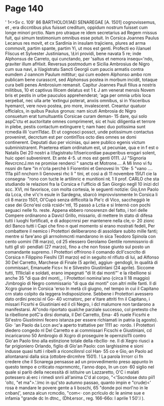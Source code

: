 # Page 140

' 1<>Sv c. 109' 86 BARTHOLOl\1AEI SENAREGAE [A. 1501] cognovissemus, et ,·era diccntibus plus fuisset creditum, oppidum nostrum fuisset cum longe minori prctio. Nam pro utraque re idem secretarius ad Regem rnissus fuit, qui simum testimonium omnibus esse potuit. In Corsica Joannes Paulus Lecanus res movit, et cx Sardinia in insulam trajiciens, plures ad arma commovit, partim spante, partim Yi, ut mos est genti. Profecti eo ì\Ianuel Fliscus et Sylvester Justinianus, \Łiri providi, bene navata 5 re; inde Alphonsus de Carreto, qui cunctando, per 'saltus et nemora insequ<'ndo, graviter illum afHixit. Reversus postmodum e Sicilia Ambrosius de Nigro cum sua navi, a ì\Iagistratu Sancti Georgii cum paucis armatis contra eumdem J oanncm Paulum mittitur; qui cum eodem Alphonso ambo rcm publicam bene curasscnt, sed Alphonsus postea in morbum incidit, totaque cura belli penes Ambrosium remansit. Capitur Joannes Pauli filius a nostris militibus, 10 et captivus Illicem delatus est 1 Ł J am venerat mensis Novem bris et pestis in urbe pauculos apprehenderat; \'aga per omnia urbis loca serpebat, nec ulla arte 'extingui poterat, anxiis omnibus, si in Yisceribus hyemarct, vere novo postea, pro more, invalesceret. Creantur quatuor officialcs, in quibus Paulus gronus: nam sicuti Ambrosia dc Nigro consuetum erat tumultuantis Corsicae curam deman- 15 dare, qui solo aspC'ctu et auctoritate omnes comprimeret, sic et huic diligentia et terrore in plebe, pestis contactum extinguere t; nam haec duo potissima sunt rcmedia illi 'curn11dac. Et ut cognosci possct, unde potissimum contactus proveniret, decrctum est per contin11os octo dies omnes se domi continerent. Deputati duo per vicinias, qui aere publico egenis victum subministrarent. Praeterea etiam ordinatum est, ut pecuniae, qua e in f est o Natalis Dei 20 nostri a ì\fagistratu l\fisericordiae pauperibus erogari solent, huic operi subvenirent. Et ante 4-5. ut mos est genti 0111. JJ "Signoria RevcrcncJ.mn ne promise renderci " sancta et Motrone.... A Mi Inno vi fu nssni dn fare "in n\'crla perchè li Fiorentini et Genovesi In \'Ole· 5 "vano .... 111a piì1 nnchorn li Genovesi rhc li " tini, et così a dì 11 novembre 15fJ1 cie la consegna· "rono con tucte le artilinric e munitioni nŁ 1 Il prof. CARLO che sta studiando le relazioni fra la Corsica e l'ufficio di San Giorgio negll 10 inizi dcl scc. XVI, mi favorisce, con molta cortesia, le seguenti notizie: Gio,Łnn Paolo da Lcca, che vi\'c\'n esule in Sardegna, sbarcò improvvisnmente ln Corsica li cli 8 marzo 1501, Ol'Cupò senza difficoltà la Pie\'c di Vico, saccheggiò le case dei Gcno\'esi colà rcsid<'ntl, 15 passò a Lctia e si Internò con pochi seguaci nelle fo. reste. Appena ebbero ronosrenzn del fatto, i tori delle Compere ordinarono a Davicl Grillo, missario, di mettere In stato di difesa tutti i luoghi fortificati, e di adopcrnrsi per mantenere nella cle,·o· 20 zionc dcl Banco tutti i Capi che fino n quel momento si erano mostrati fedeli, Per combattere il nemico i Protettori deliberarono di assoldare subito mille fanti; mentre si fare\'ano gli arrnolnmcnti mandarono in sica Teodoro Spinola con cento uomini (18 marzo), cd 25 elessero Gerolamo Gentile rommissnrio di tutti gll sti· pendlati (27 marzo), fino a che non fosse giunto sul posto un comandante supremo. I Protettori offrirono il comando dcll'cscrclto di Corsica n Filippino Fieslhi (31 marzo) ed in seguito nl rifiuto di lui, ad Alfonso 30 Del Carretto, Marchese di Finale (5 aprile), aggiun· gendogli, ln qualità di commissari, Emanuele Fics< hi e Silvestro Giustinlani (24 aprile). Siccome tutti, 111liclali e soldati, erano impegnati "di lit dai monti"' e la ribellione si anche 35 "di qua dnl monti,,. I Protettori nomina\'ano {circa Il 18 maggio) J\mbrogio di Negro commissario "di qua dai monti" con altri mille fanti. Il di Xcgro giunse in Corsica \'erso ln metà cli giugno, nel tempo in cui il Capitano crn stato colpito da leggera Indisposizione. Sebbene i Protettori avessero dato ordini precisi nl Go- 40 vcrnatorc, per e\'itare attriti frn il Capitano, i missari Ficsrhi e Giustiniani ed il cli Negro, i dcl malumore non tardarono a manifestarsi. Al"cndo riportato qualche parziale successo, col pretesto che la ribellione potC\'a dirsi domata, il Del Carretto, Ema- 45 nuele Ficsrhi e Sil\'estro Giustininni fecero istanza per essere richiamati in patria (q agosto). Gio· \'an Paolo da Lccn avc\'a aperto trattative per 1111 ac· rordo. I Protettori diedero congedo nl Del Carretto e ai commissari Ficschi e Giustiniani, cd incaricarono 50 Ambrogio di Xcgro di proseguire le opernzio11i contro Gio\'an Paolo tino alla estinzione totale della ribcllio· ne. Il di Xegro riuscì a far prigioniero Orlando, figlio di Glo\'an Paolo: con larghissime e sioni indusse quasi tutti i ribelli a riconcilinrsl col Han· 55 co e Gio,·an Paolo ad allontanarsi dalla sica (ottobre·dircmhre 1501). ! La parola lrrrorr ci fn credere che il Scnarega pensasse ad un provvedimento preso appunto ln questo tempo e criticato nsprnmcntc, l'anno dopo, In un con· 60 siglio nel quale si parlò della necessità di istituire un Lazzaretto, O\'C i malati potessero a\·erc i rimedi snrii all'anima C'd al corpo, "<'Sscndose dsto piì1 \'oltc, "et ma">.'.lmc in qu('sto autunno passao, quanto impin e "crude)<' rosa è mandare le povere gente a li boschi, 65 "donde poi morl'no in le cnban(', senza alcun rcmcdio, "com<· con pcrlculo dc le anime sue e infamia "grande dc In dtnc,, (DhŁersor., reg. 166-66o: l aprile 1 50'.l ).